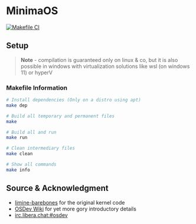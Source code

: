 # MinimaOS

[![Makefile CI](https://github.com/srwxr-xr-x/MinimaOS/actions/workflows/makefile.yml/badge.svg)](https://github.com/frostwizard4/Hermes/actions/workflows/makefile.yml)

## Setup

> **Note** -
> compilation is guaranteed only on linux & co, but
> it is also possible in windows with virtualization
> solutions like wsl (on windows 11) or hyperV

### Makefile Information

```bash
# Install dependencies (Only on a distro using apt)
make dep

# Build all temporary and permanent files
make

# Build all and run
make run

# Clean intermediary files
make clean

# Show all commands
make info
```


## Source & Acknowledgment
* [limine-barebones](https://github.com/limine-bootloader/limine-barebones) for the original kernel code
* [OSDev Wiki](https://wiki.osdev.org/) for yet more gory introductory details
* [irc.libera.chat:#osdev](https://libera.irclog.whitequark.org/osdev)
